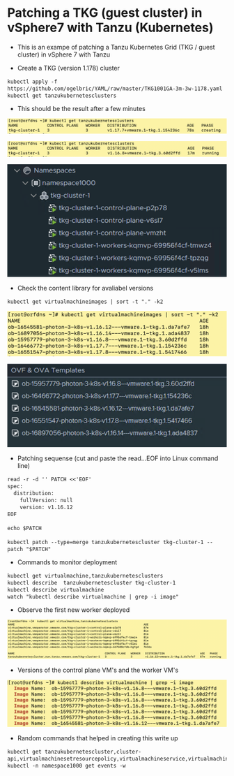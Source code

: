 # Patching a TKG (guest cluster) in vSphere7 with Tanzu (Kubernetes) 

* This is an exampe of patching a Tanzu Kubernetes Grid (TKG / guest cluster) in vSphere 7 with Tanzu

* Create a TKG (version 1.178) cluster

```
kubectl apply -f https://github.com/ogelbric/YAML/raw/master/TKG1001GA-3m-3w-1178.yaml
kubectl get tanzukubernetesclusters  

```

* This should be the result after a few minutes

![GitHub](ClusterCreation.png)

![GitHub](ClusterRunningStage.png)

![GitHub](vCenterResult.png)

* Check the content library for avaliabel versions

```
kubectl get virtualmachineimages | sort -t "." -k2
```
![GitHub](VirtualMachineImagesSorted.png)

![GitHub](ContentLib.png)

* Patching sequense (cut and paste the read...EOF into Linux command line)

```
read -r -d '' PATCH <<'EOF'
spec:
  distribution:
    fullVersion: null
    version: v1.16.12
EOF

echo $PATCH

kubectl patch --type=merge tanzukubernetescluster tkg-cluster-1 --patch "$PATCH"

```

* Commands to monitor deployment

```
kubectl get virtualmachine,tanzukubernetesclusters
kubectl describe  tanzukubernetescluster tkg-cluster-1
kubectl describe virtualmachine
watch "kubectl describe virtualmachine | grep -i image"

```

* Observe the first new worker deployed

![GitHub](NewWorker.png)

* Versions of the control plane VM's and the worker VM's

![GitHub](VersionStatus.png)

* Random commands that helped in creating this write up

```
kubectl get tanzukubernetescluster,cluster-api,virtualmachinesetresourcepolicy,virtualmachineservice,virtualmachine
kubectl -n namespace1000 get events -w

```
